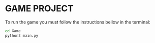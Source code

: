 # GAME PROJECT

To run the game you must follow the instructions bellow in the terminal:

```sh
cd Game
python3 main.py
```